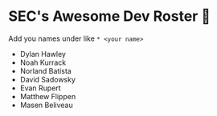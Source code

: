 # SEC's Awesome Dev Roster 😤

Add you names under like `* <your name>`

* Dylan Hawley
* Noah Kurrack
* Norland Batista
* David Sadowsky
* Evan Rupert
* Matthew Flippen
* Masen Beliveau